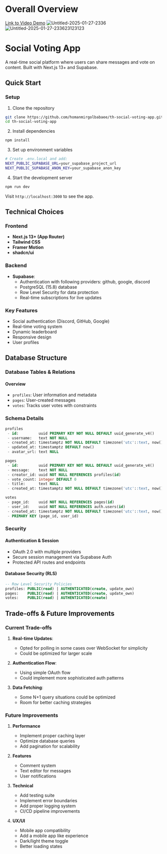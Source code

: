  
# Overall Overview
[Link to Video Demo](https://www.canva.com/design/DAGeAts-QD0/hMR41Wthbp2Y8X1YFjjuJQ/watch?utm_content=DAGeAts-QD0&utm_campaign=celebratory_first_publish&utm_medium=link2&utm_source=editor_celebratory_first_publish/)
![Untitled-2025-01-27-2336](https://github.com/user-attachments/assets/182111d1-ac6c-4397-ad21-5fd2734e13ce)
![Untitled-2025-01-27-233623123123](https://github.com/user-attachments/assets/1b0ce55c-e0ca-43ca-90ba-1880a397eefa)

# Social Voting App

A real-time social platform where users can share messages and vote on content. Built with Next.js 13+ and Supabase.

## Quick Start

### Setup

1. Clone the repository
```bash
git clone https://github.com/homanmirgolbabaee/th-social-voting-app.git
cd th-social-voting-app
```

2. Install dependencies
```bash
npm install
```

3. Set up environment variables
```bash
# Create .env.local and add:
NEXT_PUBLIC_SUPABASE_URL=your_supabase_project_url
NEXT_PUBLIC_SUPABASE_ANON_KEY=your_supabase_anon_key
```

4. Start the development server
```bash
npm run dev
```

Visit `http://localhost:3000` to see the app.

## Technical Choices

### Frontend
- **Next.js 13+ (App Router)**
- **Tailwind CSS**
- **Framer Motion**
- **shadcn/ui**

### Backend
- **Supabase**: 
  - Authentication with following providers: github, google, discord
  - PostgreSQL (15.8) database
  - Row Level Security for data protection
  - Real-time subscriptions for live updates

### Key Features
- Social authentication (Discord, GitHub, Google)
- Real-time voting system
- Dynamic leaderboard
- Responsive design
- User profiles

## Database Structure

### Database Tables & Relations

#### Overview
- `profiles`: User information and metadata
- `pages`: User-created messages
- `votes`: Tracks user votes with constraints

### Schema Details
```sql
profiles
 - id:         uuid PRIMARY KEY NOT NULL DEFAULT uuid_generate_v4()
 - username:   text NOT NULL
 - created_at: timestamptz NOT NULL DEFAULT timezone('utc'::text, now())
 - updated_at: timestamptz DEFAULT now()
 - avatar_url: text NULL

pages
 - id:         uuid PRIMARY KEY NOT NULL DEFAULT uuid_generate_v4()
 - message:    text NOT NULL
 - creator_id: uuid NOT NULL REFERENCES profiles(id)
 - vote_count: integer DEFAULT 0
 - title:      text NULL
 - created_at: timestamptz NOT NULL DEFAULT timezone('utc'::text, now())

votes
 - page_id:    uuid NOT NULL REFERENCES pages(id)
 - user_id:    uuid NOT NULL REFERENCES auth.users(id)
 - created_at: timestamptz NOT NULL DEFAULT timezone('utc'::text, now())
 - PRIMARY KEY (page_id, user_id) 
```


### Security

#### Authentication & Session
- OAuth 2.0 with multiple providers
- Secure session management via Supabase Auth
- Protected API routes and endpoints

#### Database Security (RLS)
```sql
-- Row Level Security Policies
profiles: PUBLIC(read) | AUTHENTICATED(create, update_own)
pages:    PUBLIC(read) | AUTHENTICATED(create, update_own)
votes:    PUBLIC(read) | AUTHENTICATED(create)
```


## Trade-offs & Future Improvements

### Current Trade-offs
1. **Real-time Updates**: 
   - Opted for polling in some cases over WebSocket for simplicity
   - Could be optimized for larger scale

2. **Authentication Flow**:
   - Using simple OAuth flow
   - Could implement more sophisticated auth patterns

3. **Data Fetching**:
   - Some N+1 query situations could be optimized
   - Room for better caching strategies

### Future Improvements

1. **Performance**
   - Implement proper caching layer
   - Optimize database queries
   - Add pagination for scalability

2. **Features**
   - Comment system
   - Text editor for messages
   - User notifications


3. **Technical**
   - Add testing suite
   - Implement error boundaries
   - Add proper logging system
   - CI/CD pipeline improvements

4. **UX/UI**
   - Mobile app compatibility
   - Add a mobile app like experience 
   - Dark/light theme toggle
   - Better loading states

